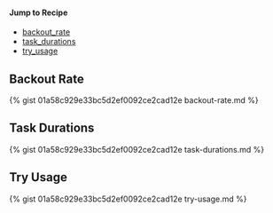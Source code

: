 #### Jump to Recipe
* [backout_rate](#backout-rate)  
* [task_durations](#task-durations)  
* [try_usage](#try-usage)  

## Backout Rate

{% gist 01a58c929e33bc5d2ef0092ce2cad12e backout-rate.md %}

## Task Durations

{% gist 01a58c929e33bc5d2ef0092ce2cad12e task-durations.md %}

## Try Usage

{% gist 01a58c929e33bc5d2ef0092ce2cad12e try-usage.md %}
